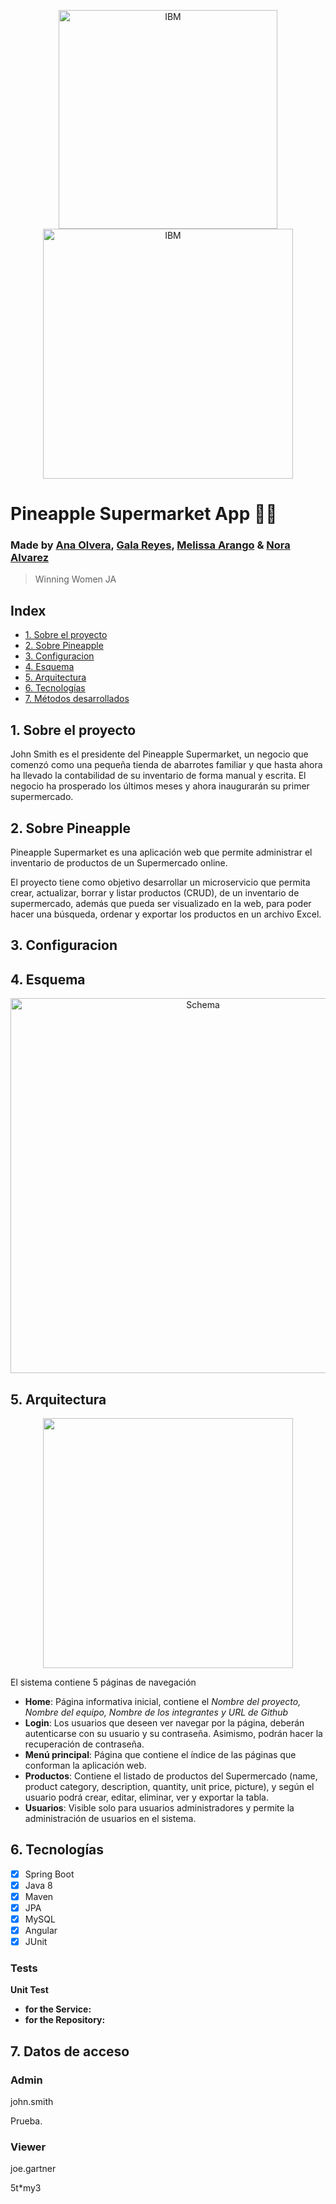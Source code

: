 <p align="center">
  <img width=350px src="https://user-images.githubusercontent.com/68023969/142963908-ae749661-69ff-4696-90ac-fc53be23dc22.png" alt="IBM">
  <a title="IBM" target="_blank" href= "https://github.com/ana-olvera/grupo-2-pineapple-supermarket-app">
    <img width=400px src="https://user-images.githubusercontent.com/68023969/142961202-dbfa84a9-7157-4429-9fbe-1c4136498de5.jpg" alt="IBM">
  </a>

</p>

# Pineapple Supermarket App 👩‍💻
### Made by [Ana Olvera](https://github.com/ana-olvera), [Gala Reyes](https://github.com/GalaKarinaRP), [Melissa Arango](https://github.com/emae1712) & [Nora Alvarez](https://github.com/NoraAlvarezCovarrubias)
>Winning Women JA
## Index

* [1. Sobre el proyecto](#1-sobre-el-proyecto)
* [2. Sobre Pineapple](#2-sobre-pineapple)
* [3. Configuracion](#3-configuracion)
* [4. Esquema](#4-esquema)
* [5. Arquitectura](#5-arquitectura)
* [6. Tecnologías](#6-tecnologias)
* [7. Métodos desarrollados](#7-metodos-desarrollados)

## 1. Sobre el proyecto

John Smith es el presidente del Pineapple Supermarket, un negocio que comenzó como una pequeña tienda de abarrotes familiar y que hasta ahora ha llevado la contabilidad de su inventario de forma manual y escrita. El negocio ha prosperado los últimos meses y ahora inaugurarán su primer supermercado.

## 2. Sobre Pineapple

Pineapple Supermarket es una aplicación web que permite administrar el inventario de productos de un Supermercado online.

El proyecto tiene como objetivo desarrollar un microservicio que permita crear, actualizar, borrar y listar productos (CRUD), de un inventario de supermercado, además que pueda ser visualizado en la web, para poder hacer una búsqueda, ordenar y exportar los productos en un archivo Excel.

## 3. Configuracion

## 4. Esquema

<p align="center">
  <img width=600px src="https://user-images.githubusercontent.com/68023969/142964935-4d11d6f3-4b65-46c2-9f2f-62fea19f478a.jpg" alt="Schema">
</p>


## 5. Arquitectura

<p align="center">
  <img  height="400px" src="https://user-images.githubusercontent.com/68023969/142970884-a199f450-fb50-4d1f-8099-dfc92c18895c.jpg">
</p>

 El sistema contiene 5 páginas de navegación

 * **Home**: Página informativa inicial, contiene el	*Nombre del proyecto, Nombre del equipo, Nombre de los integrantes y	URL de Github*
 * **Login**: Los usuarios que deseen ver navegar por la página, deberán autenticarse con su usuario y su contraseña. Asimismo, podrán hacer la recuperación de contraseña.
 * **Menú principal**: Página que contiene el índice de las páginas que conforman la aplicación web.
 * **Productos**: Contiene el listado de productos del Supermercado (name, product category, description, quantity, unit price, picture), y según el usuario podrá crear, editar, eliminar, ver y exportar la tabla.
 * **Usuarios**: Visible solo para usuarios administradores y permite la administración de usuarios en el sistema.

 ## 6. Tecnologías

- [x] Spring Boot
- [x] Java 8
- [x] Maven
- [x] JPA
- [x] MySQL
- [x] Angular
- [x] JUnit

### Tests

**Unit Test**

   * **for the Service:**
   * **for the Repository:**

 ## 7. Datos de acceso
### Admin
<p>john.smith</p>
<p>Prueba.</p>

### Viewer
<p>joe.gartner</p>
<p>5t*my3</p>
